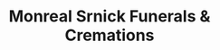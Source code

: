 ---
title: "Monreal Srnick Funerals & Cremations"
url: /eastlake/monreal-srnick-funerals-und-cremations/
shop: Bestattungen
---